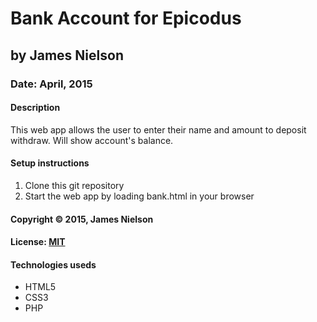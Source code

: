 # Bank Account for Epicodus
## by James Nielson
### Date: April, 2015
#### Description
This web app allows the user to enter their name and amount to deposit withdraw. Will show account's balance.

#### Setup instructions
1. Clone this git repository
2. Start the web app by loading bank.html in your browser

#### Copyright © 2015, James Nielson

#### License: [MIT](https://github.com/twbs/bootstrap/blob/master/LICENSE)  

#### Technologies useds
- HTML5
- CSS3
- PHP
